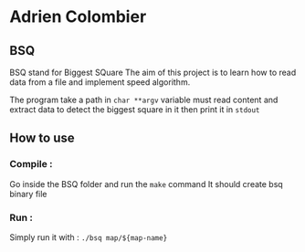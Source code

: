 # Adrien Colombier

## BSQ

BSQ stand for Biggest SQuare
The aim of this project is to learn how to read data from a file and implement speed algorithm.

The program take a path in `char **argv` variable must read content and extract data to detect the biggest square in it 
then print it in `stdout`

## How to use

### Compile :

Go inside the BSQ folder and run the `make` command
It should create bsq binary file

### Run :

Simply run it with : `./bsq map/${map-name}`
